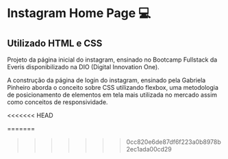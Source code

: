 # Instagram Home Page  :computer:

## Utilizado HTML e CSS

Projeto da página inicial do instagram, ensinado no Bootcamp Fullstack da Everis disponibilizado na DIO (Digital Innovation One). 

A construção da página de login do instagram, ensinado pela Gabriela Pinheiro aborda o conceito sobre CSS utilizando flexbox, uma metodologia de posicionamento de elementos em tela mais utilizada no mercado assim como conceitos de responsividade.

<<<<<<< HEAD


=======
>>>>>>> 0cc820e6de87df6f223a0b8978b2ec1ada00cd29
